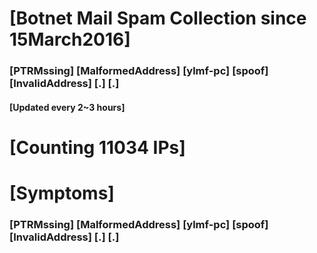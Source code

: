 # [Botnet Mail Spam Collection since 15March2016]
### [PTRMssing] [MalformedAddress] [ylmf-pc] [spoof] [InvalidAddress] [.] [.]
#### [Updated every 2~3 hours]

# [Counting 11034 IPs]

# [Symptoms] 
###   [PTRMssing] [MalformedAddress] [ylmf-pc] [spoof] [InvalidAddress] [.] [.]
